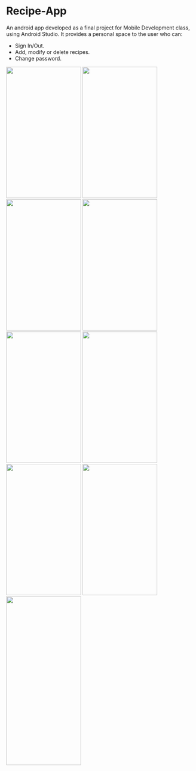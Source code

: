 # Recipe-App
An android app developed as a final project for Mobile Development class, using Android Studio. It provides a personal space to the user who can:
  - Sign In/Out.
  - Add, modify or delete recipes.
  - Change password.

<img src="https://github.com/Dhouhaga/Recipe-App/assets/105125268/1acaa474-2026-4b2c-97cb-ce8d2f96ea27" height="350" width="200">  <img src="https://github.com/Dhouhaga/Recipe-App/assets/105125268/04c0b83c-c5c5-4fea-ad3f-1bf12fa1e264" height="350" width="200">  <img src="https://github.com/Dhouhaga/Recipe-App/assets/105125268/15c0c82f-7f2f-46c3-ae73-5d020d6deb15" height="350" width="200">  <img src="https://github.com/Dhouhaga/Recipe-App/assets/105125268/b8b59881-0537-46fe-93a5-002667cb1ddd" height="350" width="200">    <img src="https://github.com/Dhouhaga/Recipe-App/assets/105125268/a50026cd-89e2-4ebf-b587-350e15b6f00e" height="350" width="200">  <img src="https://github.com/Dhouhaga/Recipe-App/assets/105125268/9f9e9887-58cd-41df-b331-615f1155c925" height="350" width="200">  <img src="https://github.com/Dhouhaga/Recipe-App/assets/105125268/62eae99e-230c-4b84-b347-4a61adb80d03" height="350" width="200">  <img src="https://github.com/Dhouhaga/Recipe-App/assets/105125268/0ee1625e-fa60-48f9-aead-8ce835d16c9a" height="350" width="200"><img src="https://github.com/Dhouhaga/Recipe-App/assets/105125268/ec4c45a2-a468-4773-bd75-6d90eaad839f" height="450" width="200">


